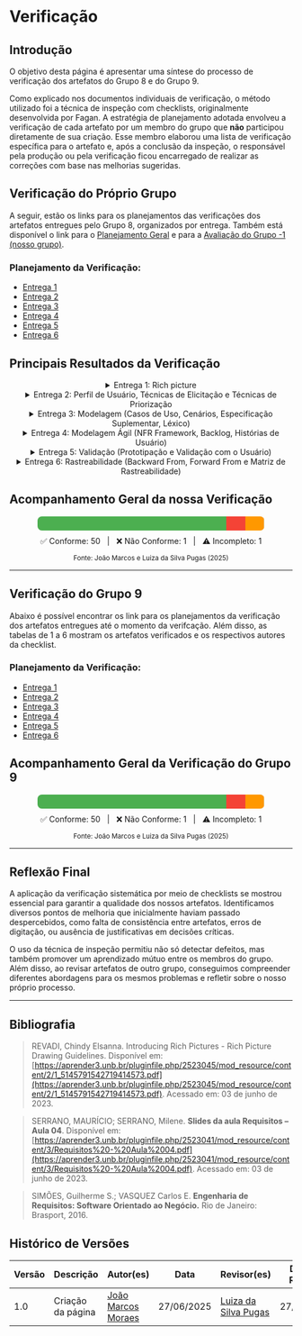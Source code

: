 # Verificação

## Introdução

O objetivo desta página é apresentar uma síntese do processo de verificação dos artefatos do Grupo 8 e do Grupo 9.

Como explicado nos documentos individuais de verificação, o método utilizado foi a técnica de inspeção com checklists, originalmente desenvolvida por Fagan. A estratégia de planejamento adotada envolveu a verificação de cada artefato por um membro do grupo que **não** participou diretamente de sua criação. Esse membro elaborou uma lista de verificação específica para o artefato e, após a conclusão da inspeção, o responsável pela produção ou pela verificação ficou encarregado de realizar as correções com base nas melhorias sugeridas.

## Verificação do Próprio Grupo

A seguir, estão os links para os planejamentos das verificações dos artefatos entregues pelo Grupo 8, organizados por entrega. Também está disponível o link para o [Planejamento Geral](../verificacao/) e para a [Avaliação do Grupo -1 (nosso grupo)](../verificacao/grupo/avaliacao-1.md).

### Planejamento da Verificação:

- [Entrega 1](../verificacao/grupo/entrega01/entrega01grupo.md)
- [Entrega 2](../verificacao/grupo/entrega02/entrega02grupo.md)
- [Entrega 3](../verificacao/grupo/entrega03/entrega03grupo.md)
- [Entrega 4](../verificacao/grupo/entrega04/entrega04grupo.md)
- [Entrega 5](../verificacao/grupo/entrega06/entrega06grupo.md)
- [Entrega 6](../verificacao/grupo/entrega05/entrega05grupo.md)

## Principais Resultados da Verificação

<center>

<details>
    <summary> Entrega 1: Rich picture</summary>
    <table>
  <tr>
    <th>Artefato</th>
    <th>Autor</th>
    <th>Correções</th>
    <th>Revisor(es)</th>
  </tr>
  <tr>
    <td><a href="../../verificacao/grupo2/entrega1/rich-picture">Rich Picture</a></td>
    <td><a href="https://github.com/BrzGab">Gabriel Lopes</a></td>
    <td><a>Melhorias no alinhamento do diagrama e inclusão dos Rich Pictures de todos os integrates do grupo junto com um video de validação do Rich Picture com o Usuário.</a></td>
    <td><a href="https://github.com/JJOAOMARCOSS">João Marcos</a></td>
  </tr>
</table>
<font>Fonte: <a href='https://github.com/JJOAOMARCOSS'>João Marcos</a></font>
</details>

<details>
  <summary>Entrega 2: Perfil de Usuário, Técnicas de Elicitação e Técnicas de Priorização</summary>
  <table>
    <tr>
      <th>Artefato</th>
      <th>Autor(es)</th>
      <th>Correções</th>
      <th>Revisor(es)</th>
    </tr>
    <tr>
      <td><a href="https://requisitos-de-software.github.io/2025.1-e-GDF/elicitacao/perfil_de_usuario/">Perfil de Usuário</a></td>
      <td><a href="https://github.com/KarolineLuz">Karoline Luz</a>, <a href="https://github.com/navicg">Ana Victória</a></td>
      <td>Correções na formatação dos perfis e clareza nas descrições após avaliação da monitora.</td>
      <td><a href="https://github.com/JJOAOMARCOSS">João Marcos</a></td>
    </tr>
    <tr>
      <td><a href="https://requisitos-de-software.github.io/2025.1-e-GDF/elicitacao/tec_elicitacao/">Técnicas de Elicitação</a></td>
      <td>
        <a href="https://github.com/lucasarruda9">Lucas Mendonça</a>, 
        <a href="https://github.com/JJOAOMARCOSS">João Marcos Moraes</a>, 
        <a href="https://github.com/Luizaxx">Luiza da Silva Pugas</a>, 
        <a href="https://github.com/navicg">Ana Victória</a>, 
        <a href="https://github.com/ArtyMend07">Artur Mendonça</a>, 
        <a href="https://github.com/KarolineLuz">Karoline Luz</a>, 
        <a href="https://github.com/BrzGab">Gabriel Lopes</a>
      </td>
      <td>Padronização textual, inclusão de justificativas e referências a sessões gravadas no YouTube e FigJam. A regravação para presencial de algumas técnicas seguindo a orientação do professor.</td>
      <td><a href="https://github.com/JJOAOMARCOSS">João Marcos Moraes</a></td>
    </tr>
    <tr>
      <td><a href="https://requisitos-de-software.github.io/2025.1-e-GDF/elicitacao/tec_priorizacao/">Técnicas de Priorização</a></td>
      <td>
        <a href="https://github.com/lucasarruda9">Lucas Mendonça</a>, 
        <a href="https://github.com/JJOAOMARCOSS">João Marcos Moraes</a>, 
        <a href="https://github.com/Luizaxx">Luiza da Silva Pugas</a>, 
        <a href="https://github.com/navicg">Ana Victória</a>, 
        <a href="https://github.com/ArtyMend07">Artur Mendonça</a>, 
        <a href="https://github.com/KarolineLuz">Karoline Luz</a>, 
        <a href="https://github.com/BrzGab">Gabriel Lopes</a>
      </td>
      <td>Revisão da estrutura das técnicas, adição de links e categorização correta entre métodos qualitativos e quantitativos seguindo as dicas da nossa monitora. A regravação para presencial de algumas técnicas seguindo a orientação do professor.</td>
      <td><a href="https://github.com/JJOAOMARCOSS">João Marcos</a></td>
    </tr>
  </table>
  <font>Fonte: <a href='https://github.com/JJOAOMARCOSS'>João Marcos</a></font>
</details>

<details>
  <summary>Entrega 3: Modelagem (Casos de Uso, Cenários, Especificação Suplementar, Léxico)</summary>
  <table>
    <tr>
      <th>Artefato</th>
      <th>Autor(es)</th>
      <th>Correções</th>
      <th>Revisor(es)</th>
    </tr>
    <tr>
      <td><a href="https://requisitos-de-software.github.io/2025.1-e-GDF/modelagem/casos_de_uso/">Casos de Uso</a></td>
      <td><a href="https://github.com/BrzGab">Gabriel Lopes</a> e <a href="https://github.com/Luizaxx">Luiza da Silva Pugas</a></td>
      <td>Ajustes em fluxos alternativos e nomenclaturas</td>
      <td><a href="https://github.com/navicg">Ana Victória</a> e <a href="https://github.com/JJOAOMARCOSS">João Marcos Moraes</a></td>
    </tr>
    <tr>
      <td><a href="https://requisitos-de-software.github.io/2025.1-e-GDF/modelagem/cenario/">Cenários</a></td>
      <td><a href="https://github.com/navicg">Ana Victória</a> e <a href="https://github.com/JJOAOMARCOSS">João Marcos Moraes</a></td>
      <td>Correção de ortografia e padronização dos títulos</td>
      <td><a href="https://github.com/Luizaxx">Luiza da Silva Pugas</a> e <a href="https://github.com/ArtyMend07">Artur Mendonça</a></td>
    </tr>
    <tr>
      <td><a href="https://requisitos-de-software.github.io/2025.1-e-GDF/modelagem/especificacao_suplementar/">Especificação Suplementar</a></td>
      <td><a href="https://github.com/JJOAOMARCOSS">João Marcos Moraes</a> e <a href="https://github.com/lucasarruda9">Lucas Mendonça</a></td>
      <td>Melhorias nos requisitos não funcionais e inclusão de justificativas</td>
      <td><a href="https://github.com/JJOAOMARCOSS">João Marcos</a></td>
    </tr>
    <tr>
      <td><a href="https://requisitos-de-software.github.io/2025.1-e-GDF/modelagem/lexico/">Léxico</a></td>
      <td><a href="https://github.com/ArtyMend07">Artur Mendonça</a> e <a href="https://github.com/KarolineLuz">Karoline Luz</a></td>
      <td>Reorganização e padronização dos termos</td>
      <td><a href="https://github.com/JJOAOMARCOSS">João Marcos</a></td>
    </tr>
  </table>
  <font>Fonte: <a href='https://github.com/JJOAOMARCOSS'>João Marcos</a>, 2025</font>
</details>


<details>
  <summary>Entrega 4: Modelagem Ágil (NFR Framework, Backlog, Histórias de Usuário)</summary>
  <table>
    <tr>
      <th>Artefato</th>
      <th>Autor(es)</th>
      <th>Correções</th>
      <th>Revisor(es)</th>
    </tr>
    <tr>
      <td><a href="https://requisitos-de-software.github.io/2025.1-e-GDF/modelagem/agil/nfrframework/">NFR Framework</a></td>
      <td>
        <a href="https://github.com/KarolineLuz">Karoline Luz</a>, 
        <a href="https://github.com/lucasarruda9">Lucas Mendonça</a>, 
        <a href="https://github.com/navicg">Ana Victória</a>, 
        <a href="https://github.com/JJOAOMARCOSS">João Marcos Moraes</a>, 
        <a href="https://github.com/BrzGab">Gabriel Lopes</a>, 
        <a href="https://github.com/Luizaxx">Luiza da Silva Pugas</a>
      </td>
      <td>Refinamento das metas, inclusão de justificativas e melhorias na estrutura de refinamento</td>
      <td>
        <a href="https://github.com/KarolineLuz">Karoline Luz</a>, 
        <a href="https://github.com/lucasarruda9">Lucas Mendonça</a>, 
        <a href="https://github.com/navicg">Ana Victória</a>, 
        <a href="https://github.com/JJOAOMARCOSS">João Marcos Moraes</a>, 
        <a href="https://github.com/BrzGab">Gabriel Lopes</a>, 
        <a href="https://github.com/Luizaxx">Luiza da Silva Pugas</a>
      </td>
    </tr>
    <tr>
      <td><a href="https://requisitos-de-software.github.io/2025.1-e-GDF/modelagem/agil/backlog/">Backlog</a></td>
      <td>
        <a href="https://github.com/KarolineLuz">Karoline Luz</a>, 
        <a href="https://github.com/lucasarruda9">Lucas Mendonça</a>, 
        <a href="https://github.com/navicg">Ana Victória</a>, 
        <a href="https://github.com/JJOAOMARCOSS">João Marcos Moraes</a>, 
        <a href="https://github.com/BrzGab">Gabriel Lopes</a>, 
        <a href="https://github.com/Luizaxx">Luiza da Silva Pugas</a>
      </td>
      <td>Reorganização das histórias, adição de critérios de aceitação e validação com técnicas ágeis</td>
      <td>
        <a href="https://github.com/KarolineLuz">Karoline Luz</a>, 
        <a href="https://github.com/lucasarruda9">Lucas Mendonça</a>, 
        <a href="https://github.com/navicg">Ana Victória</a>, 
        <a href="https://github.com/JJOAOMARCOSS">João Marcos Moraes</a>, 
        <a href="https://github.com/BrzGab">Gabriel Lopes</a>, 
        <a href="https://github.com/Luizaxx">Luiza da Silva Pugas</a>
      </td>
    </tr>
    <tr>
      <td><a href="https://requisitos-de-software.github.io/2025.1-e-GDF/modelagem/agil/historia-de-usuario/">Histórias de Usuário</a></td>
      <td>
        <a href="https://github.com/KarolineLuz">Karoline Luz</a>, 
        <a href="https://github.com/lucasarruda9">Lucas Mendonça</a>, 
        <a href="https://github.com/navicg">Ana Victória</a>, 
        <a href="https://github.com/JJOAOMARCOSS">João Marcos Moraes</a>, 
        <a href="https://github.com/BrzGab">Gabriel Lopes</a>, 
        <a href="https://github.com/Luizaxx">Luiza da Silva Pugas</a>
      </td>
      <td>Melhoria na descrição das histórias, inclusão de rastreabilidade e esforço estimado</td>
      <td>
        <a href="https://github.com/KarolineLuz">Karoline Luz</a>, 
        <a href="https://github.com/lucasarruda9">Lucas Mendonça</a>, 
        <a href="https://github.com/navicg">Ana Victória</a>, 
        <a href="https://github.com/JJOAOMARCOSS">João Marcos Moraes</a>, 
        <a href="https://github.com/BrzGab">Gabriel Lopes</a>, 
        <a href="https://github.com/Luizaxx">Luiza da Silva Pugas</a>
      </td>
    </tr>
  </table>
  <font>Fonte: <a href='https://github.com/JJOAOMARCOSS'>João Marcos</a>, 2025</font>
</details>

<details>
  <summary>Entrega 5: Validação (Prototipação e Validação com o Usuário)</summary>
  <table>
    <tr>
      <th>Artefato</th>
      <th>Autor(es)</th>
      <th>Correções</th>
      <th>Revisor(es)</th>
    </tr>
    <tr>
      <td><a href="https://requisitos-de-software.github.io/2025.1-e-GDF/validacao/prototipacao/">Prototipação</a></td>
      <td>
        <a href="https://github.com/navicg">Ana Victória Guedes da Costa</a>, 
        <a href="https://github.com/ArtyMend07">Artur Mendonça</a>, 
        <a href="https://github.com/BrzGab">Gabriel Lopes</a>, 
        <a href="https://github.com/JJOAOMARCOSS">João Marcos Moraes</a>, 
        <a href="https://github.com/KarolineLuz">Karoline Luz</a>, 
        <a href="https://github.com/lucasarruda9">Lucas Mendonça</a>, 
        <a href="https://github.com/Luizaxx">Luiza da Silva Pugas</a>
      </td>
      <td>Atualização dos vídeos de validação e melhorias na descrição dos feedbacks obtidos</td>
      <td>
        <a href="https://github.com/navicg">Ana Victória Guedes da Costa</a>, 
        <a href="https://github.com/ArtyMend07">Artur Mendonça</a>, 
        <a href="https://github.com/BrzGab">Gabriel Lopes</a>, 
        <a href="https://github.com/JJOAOMARCOSS">João Marcos Moraes</a>, 
        <a href="https://github.com/KarolineLuz">Karoline Luz</a>, 
        <a href="https://github.com/lucasarruda9">Lucas Mendonça</a>, 
        <a href="https://github.com/Luizaxx">Luiza da Silva Pugas</a>
      </td>
    </tr>
    <tr>
      <td><a href="https://requisitos-de-software.github.io/2025.1-e-GDF/validacao/comprovacao/">Validação com o usuário</a></td>
      <td>
        <a href="https://github.com/Luizaxx">Luiza da Silva Pugas</a>
      </td>
      <td>Complementação com prints dos e-mails enviados e inclusão de justificativas sobre a tentativa de contato</td>
      <td>
        <a href="https://github.com/JJOAOMARCOSS">João Marcos Moraes</a>
      </td>
    </tr>
  </table>
  <font>Fonte: <a href='https://github.com/JJOAOMARCOSS'>João Marcos</a>, 2025</font>
</details>

<details>
  <summary>Entrega 6: Rastreabilidade (Backward From, Forward From e Matriz de Rastreabilidade)</summary>
  <table>
    <tr>
      <th>Artefato</th>
      <th>Autor(es)</th>
      <th>Correções</th>
      <th>Revisor(es)</th>
    </tr>
    <tr>
      <td><a href="https://requisitos-de-software.github.io/2025.1-e-GDF/rastreabilidade/backward_from/">Backward From</a></td>
      <td>
        <a href="https://github.com/ArtyMend07">Artur Mendonça</a>, 
        <a href="https://github.com/BrzGab">Gabriel Lopes</a>
      </td>
      <td>Revisão de links quebrados e ajustes nas referências aos artefatos</td>
      <td>
        <a href="https://github.com/navicg">Ana Victória Guedes da Costa</a>, 
        <a href="https://github.com/ArtyMend07">Artur Mendonça</a>, 
        <a href="https://github.com/BrzGab">Gabriel Lopes</a>, 
        <a href="https://github.com/JJOAOMARCOSS">João Marcos Moraes</a>, 
        <a href="https://github.com/KarolineLuz">Karoline Luz</a>, 
        <a href="https://github.com/lucasarruda9">Lucas Mendonça</a>, 
        <a href="https://github.com/Luizaxx">Luiza da Silva Pugas</a>
      </td>
    </tr>
    <tr>
      <td><a href="https://requisitos-de-software.github.io/2025.1-e-GDF/rastreabilidade/forward_from/">Forward From</a></td>
      <td>
        <a href="https://github.com/navicg">Ana Victória</a>, 
        <a href="https://github.com/KarolineLuz">Karoline Luz</a>
      </td>
      <td>Melhoria na descrição dos vínculos entre fontes e requisitos</td>
      <td>
        <a href="https://github.com/navicg">Ana Victória Guedes da Costa</a>, 
        <a href="https://github.com/ArtyMend07">Artur Mendonça</a>, 
        <a href="https://github.com/BrzGab">Gabriel Lopes</a>, 
        <a href="https://github.com/JJOAOMARCOSS">João Marcos Moraes</a>, 
        <a href="https://github.com/KarolineLuz">Karoline Luz</a>, 
        <a href="https://github.com/lucasarruda9">Lucas Mendonça</a>, 
        <a href="https://github.com/Luizaxx">Luiza da Silva Pugas</a>
      </td>
    </tr>
    <tr>
      <td><a href="https://requisitos-de-software.github.io/2025.1-e-GDF/rastreabilidade/matriz_rastreabilidade/">Matriz de Rastreabilidade</a></td>
      <td>
        <a href="https://github.com/JJOAOMARCOSS">João Marcos Moraes</a>, 
        <a href="https://github.com/Luizaxx">Luiza da Silva Pugas</a> e <a href="https://github.com/lucasarruda9">Lucas Mendonça</a>
      </td>
      <td>Padronização dos requisitos e atualização da legenda da matriz</td>
      <td>
        <a href="https://github.com/navicg">Ana Victória Guedes da Costa</a>, 
        <a href="https://github.com/ArtyMend07">Artur Mendonça</a>, 
        <a href="https://github.com/BrzGab">Gabriel Lopes</a>, 
        <a href="https://github.com/JJOAOMARCOSS">João Marcos Moraes</a>, 
        <a href="https://github.com/KarolineLuz">Karoline Luz</a>, 
        <a href="https://github.com/lucasarruda9">Lucas Mendonça</a>, 
        <a href="https://github.com/Luizaxx">Luiza da Silva Pugas</a>
      </td>
    </tr>
  </table>
  <font>Fonte: <a href='https://github.com/JJOAOMARCOSS'>João Marcos</a>, 2025</font>
</details>

</center>

## Acompanhamento Geral da nossa Verificação

<div style="width: 80%; margin: auto; background: #eee; border-radius: 8px; overflow: hidden; height: 25px; box-shadow: inset 0 0 3px #ccc;">
  <div style="width: 83.3%; height: 100%; background-color: #4caf50; float: left;"></div>
  <div style="width: 8.3%; height: 100%; background-color: #f44336; float: left;"></div>
  <div style="width: 8.3%; height: 100%; background-color: #ff9800; float: left;"></div>
</div>

<p style="text-align: center; font-size: 14px; margin-top: 10px;">
  ✅ Conforme: 50 &nbsp;&nbsp;|&nbsp;&nbsp; ❌ Não Conforme: 1 &nbsp;&nbsp;|&nbsp;&nbsp; ⚠️ Incompleto: 1
</p>
<p style="text-align: center;"><sub>Fonte: João Marcos e Luiza da Silva Pugas (2025)</sub></p>

---

## Verificação do Grupo 9

Abaixo é possível encontrar os link para os planejamentos da verificação dos artefatos entregues até o momento da verifcação. Além disso, as tabelas de 1 a 6 mostram os artefatos verificados e os respectivos autores da checklist.

### Planejamento da Verificação:

- [Entrega 1](../verificacao/grupo/entrega01/entrega01grupo+1.md)
- [Entrega 2](../verificacao/grupo/entrega02/entrega02grupo+1.md)
- [Entrega 3](../verificacao/grupo/entrega03/entrega03grupo+1.md)
- [Entrega 4](../verificacao/grupo/entrega04/entrega04grupo+1.md)
- [Entrega 5](../verificacao/grupo/entrega06/entrega06grupo+1.md)
- [Entrega 6](../verificacao/grupo/entrega05/entrega05grupo+1.md)

## Acompanhamento Geral da Verificação do Grupo 9

<div style="width: 80%; margin: auto; background: #eee; border-radius: 8px; overflow: hidden; height: 25px; box-shadow: inset 0 0 3px #ccc;">
  <div style="width: 83.3%; height: 100%; background-color: #4caf50; float: left;"></div>
  <div style="width: 8.3%; height: 100%; background-color: #f44336; float: left;"></div>
  <div style="width: 8.3%; height: 100%; background-color: #ff9800; float: left;"></div>
</div>

<p style="text-align: center; font-size: 14px; margin-top: 10px;">
  ✅ Conforme: 50 &nbsp;&nbsp;|&nbsp;&nbsp; ❌ Não Conforme: 1 &nbsp;&nbsp;|&nbsp;&nbsp; ⚠️ Incompleto: 1
</p>
<p style="text-align: center;"><sub>Fonte: João Marcos e Luiza da Silva Pugas (2025)</sub></p>


---

## Reflexão Final

A aplicação da verificação sistemática por meio de checklists se mostrou essencial para garantir a qualidade dos nossos artefatos. Identificamos diversos pontos de melhoria que inicialmente haviam passado despercebidos, como falta de consistência entre artefatos, erros de digitação, ou ausência de justificativas em decisões críticas.

O uso da técnica de inspeção permitiu não só detectar defeitos, mas também promover um aprendizado mútuo entre os membros do grupo. Além disso, ao revisar artefatos de outro grupo, conseguimos compreender diferentes abordagens para os mesmos problemas e refletir sobre o nosso próprio processo.

---

## Bibliografia

> REVADI, Chindy Elsanna. Introducing Rich Pictures - Rich Picture Drawing Guidelines. Disponível em: [https://aprender3.unb.br/pluginfile.php/2523045/mod_resource/content/2/1_5145791542719414573.pdf](https://aprender3.unb.br/pluginfile.php/2523045/mod_resource/content/2/1_5145791542719414573.pdf). Acessado em: 03 de junho de 2023.

> SERRANO, MAURÍCIO; SERRANO, Milene. **Slides da aula Requisitos – Aula 04**. Disponível em: [https://aprender3.unb.br/pluginfile.php/2523041/mod_resource/content/3/Requisitos%20-%20Aula%2004.pdf](https://aprender3.unb.br/pluginfile.php/2523041/mod_resource/content/3/Requisitos%20-%20Aula%2004.pdf). Acessado em: 03 de junho de 2023.

> SIMÕES, Guilherme S.; VASQUEZ Carlos E. **Engenharia de Requisitos: Software Orientado ao Negócio.** Rio de Janeiro: Brasport, 2016.

## Histórico de Versões

| Versão | Descrição                      | Autor(es)                                             | Data       | Revisor(es)                                        | Data de Revisão |
| ------ | ------------------------------ | ----------------------------------------------------- | ---------- | -------------------------------------------------- | --------------- |
| 1.0    | Criação da página | [João Marcos Moraes](https://github.com/JJOAOMARCOSS) | 27/06/2025 | [Luiza da Silva Pugas](https://github.com/Luizaxx) | 27/06/2025      |